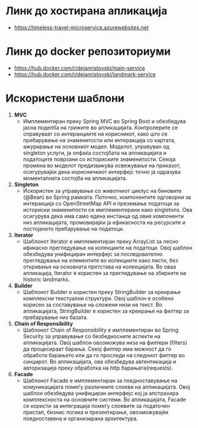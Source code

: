 # Линк до хостирана апликација
- https://timeless-travel-microservice.azurewebsites.net
# Линк до docker репозиториуми
- https://hub.docker.com/r/dejanristovski/main-service
- https://hub.docker.com/r/dejanristovski/landmark-service

# Искористени шаблони
1. **MVC**
   - Имплементиран преку Spring MVC во Spring Boot и обезбедува јасна поделба на грижите во апликацијата. Контролерите се справуваат со интеракциите на корисникот, како што се пребарување на знаменитости или интеракција со картата, ажурирање на основниот модел. Моделот, управуван од singleton услуги, ја опфаќа состојбата на апликацијата и податоците поврзани со историските знаменитости. Секоја промена во моделот предизвикува освежување на приказот, осигурувајќи дека корисничкиот интерфејс точно ја одразува моменталната состојба на апликацијата.
2. **Singleton**
   - Искористен за управување со животниот циклус на биновите (@Bean) во Spring рамката. Поточно, компонентите одговорни за интеракција со OpenStreetMap API и преземање податоци за историски знаменитости се имплементирани како singletons. Ова осигурува дека има само едена инстанца од овие компоненти низ апликацијата, промовирајќи ја ефикасноста на ресурсите и постојаното пребарување на податоци.
3. **Iterator**
   - Шаблонот Iterator е имплементиран преку ArrayList за лесно ификасно прегледување на колекциите на податоци. Овој шаблон обезбедува унифициран интерфејс за последователно прегледување на елементите во колекциите како листи, без откривање на основната претстава на колекцијата. Во оваа апликација, Iterator е користен за прегледување на збирките на historic landmarks.
4. **Builder**
   - Шаблонот Builder е користен преку StringBuilder за креирање комплексни текстуални структури. Овој шаблон е особено корисен за составување на сложени низи на текст. Во апликацијата, StringBuilder е користен за креирање на филтер за пребарување низ базата.
5. **Chain of Responsibility**
   - Шаблонот Chain of Responsibility е имплементиран во Spring Security за управување со безбедносните аспекти на апликацијата. Овој шаблон овозможува низа на филтери (filters) да процесираат барања. Секој филтер има можност да го обработи барањето или да го проследи на следниот филтер во синџирот. Во апликацијата, ова обезбедува автентикација и авторизација преку обработка на http барањата(requests).
6. **Facade**
   - Шаблонот Facade е имплементиран за поедноставување на комуникацијата помеѓу различните слоеви на апликацијата. Овој шаблон обезбедува унифициран интерфејс кој ја апстрахира комплексноста на основните системи. Во апликацијата, Facade се користи за интеграција помеѓу слоевите за податочен пристап, бизнис логика и презентирање, овозможувајќи поедноставена и организирана архитектура.
